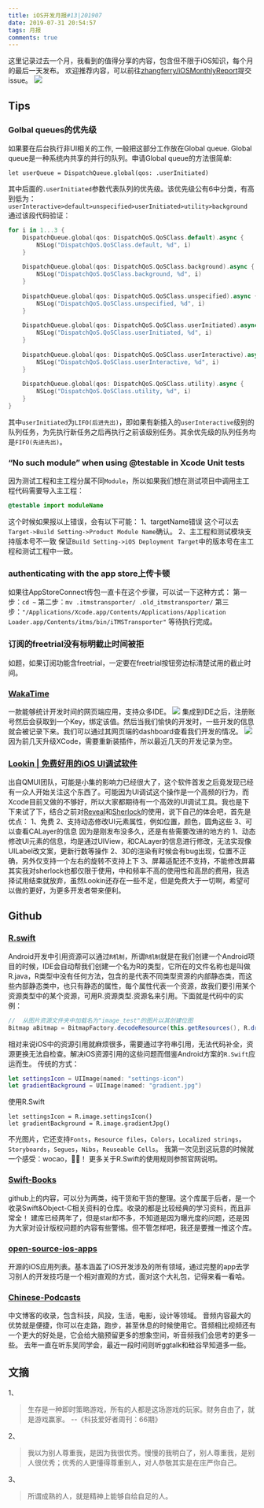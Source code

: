```yaml
---
title: iOS开发月报#13|201907
date: 2019-07-31 20:54:57
tags: 月报
comments: true
---
```

这里记录过去一个月，我看到的值得分享的内容，包含但不限于iOS知识，每个月的最后一天发布。
欢迎推荐内容，可以前往[zhangferry/iOSMonthlyReport](https://github.com/zhangferry/iOSMonthlyReport)提交issue。
![](https://raw.githubusercontent.com/zhangferry/Images/master/blog/20190731213558.png)
## Tips
### Golbal queues的优先级
如果要在后台执行非UI相关的工作, 一般把这部分工作放在Global queue. Global queue是一种系统内共享的并行的队列。申请Global queue的方法很简单:
```
let userQueue = DispatchQueue.global(qos: .userInitiated)
```
其中后面的`.userInitiated`参数代表队列的优先级。该优先级公有6中分类，有高到低为：
`userInteractive>default>unspecified>userInitiated>utility>background`
通过该段代码验证：
```swift
for i in 1...3 {
    DispatchQueue.global(qos: DispatchQoS.QoSClass.default).async {
        NSLog("DispatchQoS.QoSClass.default, %d", i)
    }
    
    DispatchQueue.global(qos: DispatchQoS.QoSClass.background).async {
        NSLog("DispatchQoS.QoSClass.background, %d", i)
    }
    
    DispatchQueue.global(qos: DispatchQoS.QoSClass.unspecified).async {
        NSLog("DispatchQoS.QoSClass.unspecified, %d", i)
    }
    
    DispatchQueue.global(qos: DispatchQoS.QoSClass.userInitiated).async {
        NSLog("DispatchQoS.QoSClass.userInitiated, %d", i)
    }
    
    DispatchQueue.global(qos: DispatchQoS.QoSClass.userInteractive).async {
        NSLog("DispatchQoS.QoSClass.userInteractive, %d", i)
    }
    
    DispatchQueue.global(qos: DispatchQoS.QoSClass.utility).async {
        NSLog("DispatchQoS.QoSClass.utility, %d", i)
    }
}
```
其中`userInitiated`为`LIFO(后进先出)`，即如果有新插入的`userInteractive`级别的队列任务，为先执行新任务之后再执行之前该级别任务。其余优先级的队列任务均是`FIFO(先进先出)`。
### “No such module” when using @testable in Xcode Unit tests
因为测试工程和主工程分属不同`Module`，所以如果我们想在测试项目中调用主工程代码需要导入主工程：
```swift
@testable import moduleName
```
这个时候如果报以上错误，会有以下可能：
1、targetName错误
这个可以去`Target->Build Setting->Product Module Name`确认。
2、主工程和测试模块支持版本号不一致
保证`Build Setting->iOS Deployment Target`中的版本号在主工程和测试工程中一致。

### authenticating with the app store上传卡顿
如果往AppStoreConnect传包一直卡在这个步骤，可以试一下这种方式：
第一步：`cd ~`
第二步：`mv .itmstransporter/ .old_itmstransporter/`
第三步：`"/Applications/Xcode.app/Contents/Applications/Application Loader.app/Contents/itms/bin/iTMSTransporter"`
等待执行完成。

### 订阅的freetrial没有标明截止时间被拒
如题，如果订阅功能含freetrial，一定要在freetrial按钮旁边标清楚试用的截止时间。

### [WakaTime](https://wakatime.com/dashboard)
一款能够统计开发时间的网页端应用，支持众多IDE。
![](https://raw.githubusercontent.com/zhangferry/Images/master/blog/20190731203414.png)
集成到IDE之后，注册账号然后会获取到一个Key，绑定该值。然后当我们愉快的开发时，一些开发的信息就会被记录下来。我们可以通过其网页端的dashboard查看我们开发的情况。
![](https://raw.githubusercontent.com/zhangferry/Images/master/blog/20190731203603.png)
因为前几天升级XCode，需要重新装插件，所以最近几天的开发记录为空。
### [Lookin | 免费好用的iOS UI调试软件](https://lookin.work/)
出自QMUI团队，可能是小集的影响力已经很大了，这个软件首发之后竟发现已经有一众人开始关注这个东西了。可能因为UI调试这个操作是一个高频的行为，而Xcode目前又做的不够好，所以大家都期待有一个高效的UI调试工具。我也是下下来试了下，结合之前对[Reveal](https://revealapp.com/)和[Sherlock](https://sherlock.inspiredcode.io)的使用，说下自己的体会吧，首先是优点：
1、免费
2、支持动态修改UI元素属性，例如位置，颜色，圆角这些
3、可以查看CALayer的信息
因为是刚发布没多久，还是有些需要改进的地方的
1、动态修改UI元素的信息，均是通过UIView，和CALayer的信息进行修改，无法实现像UILabel改文案，更新行数等操作
2、3D的渲染有时候会有bug出现，位置不正确，另外仅支持一个左右的旋转不支持上下
3、屏幕适配还不支持，不能修改屏幕
其实我对sherlock也都仅限于使用，中和频率不高的使用性和高昂的费用，我选择试用结束就放弃，虽然Lookin还存在一些不足，但是免费大于一切啊，希望可以做的更好，为更多开发者带来便利。

## Github
### [R.swift](https://github.com/mac-cain13/R.swift)
Android开发中引用资源可以通过`R机制`，所谓`R机制`就是在我们创建一个Android项目的时候，IDE会自动帮我们创建一个名为R的类型，它所在的文件名称也是叫做R.java，R类型中没有任何方法，包含的是代表不同类型资源的内部静态类，而这些内部静态类中，也只有静态的属性，每个属性代表一个资源，故我们要引用某个资源类型中的某个资源，可用R.资源类型.资源名来引用。下面就是代码中的实例：
```java
//  从图片资源文件夹中加载名为"image_test"的图片以其创建位图
Bitmap aBitmap = BitmapFactory.decodeResource(this.getResources(), R.drawable.image_test);
```
相对来说iOS中的资源引用就麻烦很多，需要通过字符串引用，无法代码补全，资源更换无法自检查。解决iOS资源引用的这些问题而借鉴Android方案的`R.Swift`应运而生。
传统的方式：
```swift
let settingsIcon = UIImage(named: "settings-icon")
let gradientBackground = UIImage(named: "gradient.jpg")
```
使用R.Swift
```
let settingsIcon = R.image.settingsIcon()
let gradientBackground = R.image.gradientJpg()
```
不光图片，它还支持`Fonts`，`Resource files`，`Colors`，`Localized strings`，`Storyboards`，`Segues`，`Nibs`，`Reuseable Cells`。
我第一次见到这玩意的时候就一个感受：wocao，🐂🍺！
更多关于R.Swift的使用规则参照官网说明。

### [Swift-Books](https://github.com/longsirhero/Swift-Books)
github上的内容，可以分为两类，纯干货和干货的整理。这个库属于后者，是一个收录Swift&Object-C相关资料的仓库。收录的都是比较经典的学习资料，而且非常全！
建库已经两年了，但是star却不多，不知道是因为曝光度的问题，还是因为大家对设计版权问题的内容有些警惕。但不管怎样吧，我还是要推一推这个库。

### [open-source-ios-apps](https://github.com/dkhamsing/open-source-ios-apps)
开源的iOS应用列表。基本涵盖了iOS开发涉及的所有领域，通过完整的app去学习别人的开发技巧是一个相对直观的方式，面对这个大礼包，记得来看一看哈。

### [Chinese-Podcasts](https://github.com/alaskasquirrel/Chinese-Podcasts)
中文博客的收录，包含科技，风投，生活，电影，设计等领域。
音频内容最大的优势就是便捷，你可以在走路，跑步，甚至休息的时候使用它。音频相比视频还有一个更大的好处是，它会给大脑预留更多的想象空间，听音频我们会思考的更多一些。
去年一直在听东吴同学会，最近一段时间则听ggtalk和硅谷早知道多一些。
## 文摘
1、
> 生存是一种即时策略游戏，所有的人都是这场游戏的玩家。财务自由了，就是游戏赢家。
> --《科技爱好者周刊：66期》

2、
> 我以为别人尊重我，是因为我很优秀。慢慢的我明白了，别人尊重我，是别人很优秀；优秀的人更懂得尊重别人，对人恭敬其实是在庄严你自己。

3、
> 所谓成熟的人，就是精神上能够自给自足的人。



